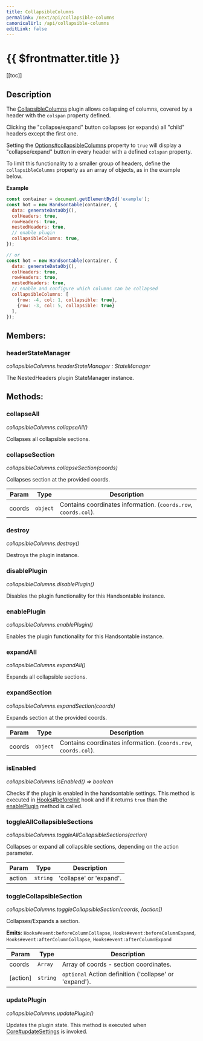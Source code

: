 ```yaml
---
title: CollapsibleColumns
permalink: /next/api/collapsible-columns
canonicalUrl: /api/collapsible-columns
editLink: false
---
```


# {{ $frontmatter.title }}

[[toc]]

## Description


The [CollapsibleColumns](#CollapsibleColumns) plugin allows collapsing of columns, covered by a header with the `colspan` property defined.

Clicking the "collapse/expand" button collapses (or expands) all "child" headers except the first one.

Setting the [Options#collapsibleColumns](./Options/#collapsibleColumns) property to `true` will display a "collapse/expand" button in every header
with a defined `colspan` property.

To limit this functionality to a smaller group of headers, define the `collapsibleColumns` property as an array
of objects, as in the example below.

**Example**  
```js
const container = document.getElementById('example');
const hot = new Handsontable(container, {
  data: generateDataObj(),
  colHeaders: true,
  rowHeaders: true,
  nestedHeaders: true,
  // enable plugin
  collapsibleColumns: true,
});

// or
const hot = new Handsontable(container, {
  data: generateDataObj(),
  colHeaders: true,
  rowHeaders: true,
  nestedHeaders: true,
  // enable and configure which columns can be collapsed
  collapsibleColumns: [
    {row: -4, col: 1, collapsible: true},
    {row: -3, col: 5, collapsible: true}
  ],
});
```

## Members:

### headerStateManager

_collapsibleColumns.headerStateManager : StateManager_

The NestedHeaders plugin StateManager instance.


## Methods:

### collapseAll

_collapsibleColumns.collapseAll()_

Collapses all collapsible sections.



### collapseSection

_collapsibleColumns.collapseSection(coords)_

Collapses section at the provided coords.


| Param | Type | Description |
| --- | --- | --- |
| coords | `object` | Contains coordinates information. (`coords.row`, `coords.col`). |



### destroy

_collapsibleColumns.destroy()_

Destroys the plugin instance.



### disablePlugin

_collapsibleColumns.disablePlugin()_

Disables the plugin functionality for this Handsontable instance.



### enablePlugin

_collapsibleColumns.enablePlugin()_

Enables the plugin functionality for this Handsontable instance.



### expandAll

_collapsibleColumns.expandAll()_

Expands all collapsible sections.



### expandSection

_collapsibleColumns.expandSection(coords)_

Expands section at the provided coords.


| Param | Type | Description |
| --- | --- | --- |
| coords | `object` | Contains coordinates information. (`coords.row`, `coords.col`). |



### isEnabled

_collapsibleColumns.isEnabled() ⇒ boolean_

Checks if the plugin is enabled in the handsontable settings. This method is executed in [Hooks#beforeInit](./Hooks/#beforeInit)
hook and if it returns `true` than the [enablePlugin](#CollapsibleColumns+enablePlugin) method is called.



### toggleAllCollapsibleSections

_collapsibleColumns.toggleAllCollapsibleSections(action)_

Collapses or expand all collapsible sections, depending on the action parameter.


| Param | Type | Description |
| --- | --- | --- |
| action | `string` | 'collapse' or 'expand'. |



### toggleCollapsibleSection

_collapsibleColumns.toggleCollapsibleSection(coords, [action])_

Collapses/Expands a section.

**Emits**: <code>Hooks#event:beforeColumnCollapse</code>, <code>Hooks#event:beforeColumnExpand</code>, <code>Hooks#event:afterColumnCollapse</code>, <code>Hooks#event:afterColumnExpand</code>  

| Param | Type | Description |
| --- | --- | --- |
| coords | `Array` | Array of coords - section coordinates. |
| [action] | `string` | `optional` Action definition ('collapse' or 'expand'). |



### updatePlugin

_collapsibleColumns.updatePlugin()_

Updates the plugin state. This method is executed when [Core#updateSettings](./Core/#updateSettings) is invoked.



